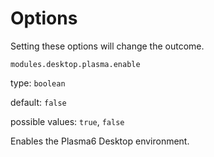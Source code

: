 # Options

Setting these options will change the outcome.

`modules.desktop.plasma.enable`

type: `boolean`

default: `false`

possible values: `true`, `false`


Enables the Plasma6 Desktop environment.
